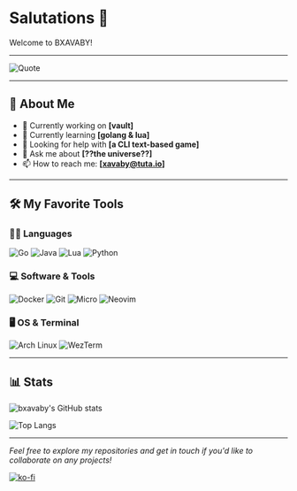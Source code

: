 # Salutations 👋

Welcome to BXAVABY!


---


![Quote](https://quotes-github-readme.vercel.app/api?type=horizontal&theme=tokyonight)


---


## 🚀 About Me

- 🔭 Currently working on **[vault]**
- 🌱 Currently learning **[golang & lua]**
- 🤔 Looking for help with **[a CLI text-based game]**
- 💬 Ask me about **[??the universe??]**
- 📫 How to reach me: **[xavaby@tuta.io]**


---


## 🛠️ My Favorite Tools

### 👨‍💻 Languages

![Go](https://img.shields.io/badge/Go-00ADD8?style=for-the-badge&logo=go&logoColor=white)
![Java](https://img.shields.io/badge/Java-ED8B00?style=for-the-badge&logo=java&logoColor=white)
![Lua](https://img.shields.io/badge/Lua-2C2D72?style=for-the-badge&logo=lua&logoColor=white)
![Python](https://img.shields.io/badge/Python-3776AB?style=for-the-badge&logo=python&logoColor=white)

### 💻 Software & Tools

![Docker](https://img.shields.io/badge/Docker-2496ED?style=for-the-badge&logo=docker&logoColor=white)
![Git](https://img.shields.io/badge/Git-F05032?style=for-the-badge&logo=git&logoColor=white)
![Micro](https://img.shields.io/badge/Micro_Text_Editor-000000?style=for-the-badge&logoColor=white)
![Neovim](https://img.shields.io/badge/Neovim-57A143?style=for-the-badge&logo=neovim&logoColor=white)

### 🖥️ OS & Terminal

![Arch Linux](https://img.shields.io/badge/Arch_Linux-1793D1?style=for-the-badge&logo=arch-linux&logoColor=white)
![WezTerm](https://img.shields.io/badge/WezTerm-090909?style=for-the-badge&logoColor=white)


---


## 📊 Stats

![bxavaby's GitHub stats](https://github-readme-stats.vercel.app/api?username=bxavaby&show_icons=true&theme=tokyonight)

![Top Langs](https://github-readme-stats.vercel.app/api/top-langs/?username=bxavaby&layout=compact&theme=tokyonight)


---


*Feel free to explore my repositories and get in touch if you'd like to collaborate on any projects!*

[![ko-fi](https://ko-fi.com/img/githubbutton_sm.svg)](https://ko-fi.com/P5P116XU3H)
